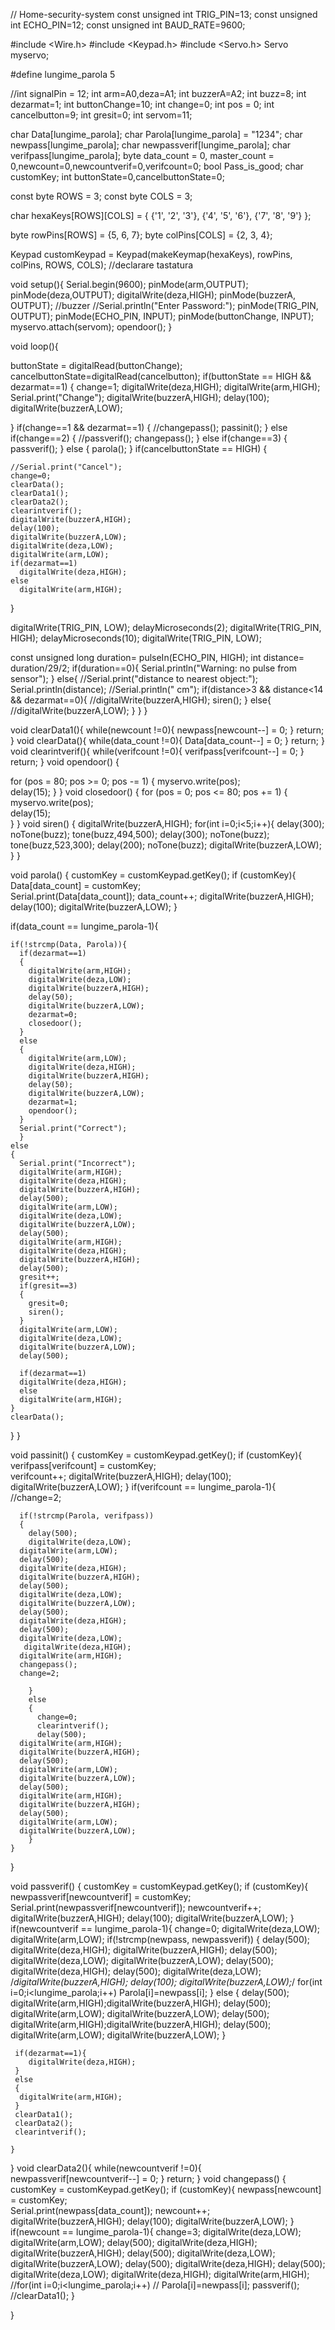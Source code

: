 // Home-security-system
const unsigned int TRIG_PIN=13;
const unsigned int ECHO_PIN=12;
const unsigned int BAUD_RATE=9600;

#include <Wire.h> 
#include <Keypad.h>
#include <Servo.h>
Servo myservo;

#define lungime_parola 5 

//int signalPin = 12;
int arm=A0,deza=A1;
int buzzerA=A2;
int buzz=8;
int dezarmat=1;
int buttonChange=10;
int change=0;
int pos = 0;
int cancelbutton=9;
int gresit=0;
int servom=11;


char Data[lungime_parola]; 
char Parola[lungime_parola] = "1234"; 
char newpass[lungime_parola];
char newpassverif[lungime_parola];
char verifpass[lungime_parola];
byte data_count = 0, master_count = 0,newcount=0,newcountverif=0,verifcount=0;
bool Pass_is_good;
char customKey;
int buttonState=0,cancelbuttonState=0;

const byte ROWS = 3;
const byte COLS = 3;

char hexaKeys[ROWS][COLS] = {
  {'1', '2', '3'},
  {'4', '5', '6'},
  {'7', '8', '9'}
};

byte rowPins[ROWS] = {5, 6, 7};
byte colPins[COLS] = {2, 3, 4};

Keypad customKeypad = Keypad(makeKeymap(hexaKeys), rowPins, colPins, ROWS, COLS);  //declarare tastatura


void setup(){
  Serial.begin(9600);
  pinMode(arm,OUTPUT);
  pinMode(deza,OUTPUT);
  digitalWrite(deza,HIGH);
  pinMode(buzzerA, OUTPUT); //buzzer
  //Serial.println("Enter Password:");
  pinMode(TRIG_PIN, OUTPUT);
  pinMode(ECHO_PIN, INPUT);
  pinMode(buttonChange, INPUT);
  myservo.attach(servom);
  opendoor();
}

void loop(){

  buttonState = digitalRead(buttonChange);
  cancelbuttonState=digitalRead(cancelbutton);
  if(buttonState == HIGH && dezarmat==1)
  {
    change=1;
    digitalWrite(deza,HIGH);
    digitalWrite(arm,HIGH);
    Serial.print("Change");
    digitalWrite(buzzerA,HIGH);
    delay(100);
    digitalWrite(buzzerA,LOW);
    
  }
  if(change==1 && dezarmat==1)
  {
    //changepass();
    passinit();
  }
  else if(change==2)
  {
    //passverif();
    changepass();
  }
  else if(change==3)
  {
    passverif();
  }
  else
  {
    parola();
  }
  if(cancelbuttonState == HIGH)
  {
    
    //Serial.print("Cancel");
    change=0;
    clearData();
    clearData1();
    clearData2();
    clearintverif();
    digitalWrite(buzzerA,HIGH);
    delay(100);
    digitalWrite(buzzerA,LOW);
    digitalWrite(deza,LOW);
    digitalWrite(arm,LOW);
    if(dezarmat==1)
      digitalWrite(deza,HIGH);
    else
      digitalWrite(arm,HIGH);
  }
  
  digitalWrite(TRIG_PIN, LOW);
  delayMicroseconds(2);
  digitalWrite(TRIG_PIN, HIGH);
  delayMicroseconds(10);
  digitalWrite(TRIG_PIN, LOW);
  

 const unsigned long duration= pulseIn(ECHO_PIN, HIGH);
 int distance= duration/29/2;
 if(duration==0){
   Serial.println("Warning: no pulse from sensor");
   } 
  else{
      //Serial.print("distance to nearest object:");
      Serial.println(distance);
      //Serial.println(" cm");
      if(distance>3 && distance<14 && dezarmat==0){
          //digitalWrite(buzzerA,HIGH);
          siren();
      }
      else{
        //digitalWrite(buzzerA,LOW);
        }
  }
}


void clearData1(){
  while(newcount !=0){
    newpass[newcount--] = 0; 
  }
  return;
}
void clearData(){
  while(data_count !=0){
    Data[data_count--] = 0; 
  }
  return;
}
void clearintverif(){
  while(verifcount !=0){
    verifpass[verifcount--] = 0; 
  }
  return;
}
void opendoor()
{
  
  for (pos = 80; pos >= 0; pos -= 1) { 
    myservo.write(pos);             
    delay(15); 
  }
}
void closedoor()
{
  for (pos = 0; pos <= 80; pos += 1) { 
    myservo.write(pos);            
    delay(15);                   
  }
}
void siren()
{
  digitalWrite(buzzerA,HIGH);
  for(int i=0;i<5;i++){
  delay(300);
noTone(buzz);
tone(buzz,494,500);
delay(300);
noTone(buzz);
tone(buzz,523,300);
delay(200);
noTone(buzz);
    digitalWrite(buzzerA,LOW);
  }
}

void parola()
{
  customKey = customKeypad.getKey();
  if (customKey){
    Data[data_count] = customKey;  
    Serial.print(Data[data_count]); 
    data_count++; 
    digitalWrite(buzzerA,HIGH);
      delay(100);
      digitalWrite(buzzerA,LOW);
    }

  if(data_count == lungime_parola-1){

    if(!strcmp(Data, Parola)){
      if(dezarmat==1)
      {
        digitalWrite(arm,HIGH);
        digitalWrite(deza,LOW);
        digitalWrite(buzzerA,HIGH);
        delay(50);
        digitalWrite(buzzerA,LOW);
        dezarmat=0;
        closedoor();
      }
      else
      {
        digitalWrite(arm,LOW);
        digitalWrite(deza,HIGH);
        digitalWrite(buzzerA,HIGH);
        delay(50);
        digitalWrite(buzzerA,LOW);
        dezarmat=1;
        opendoor();
      }
      Serial.print("Correct");
      }
    else
    {
      Serial.print("Incorrect");
      digitalWrite(arm,HIGH);
      digitalWrite(deza,HIGH);
      digitalWrite(buzzerA,HIGH);
      delay(500);
      digitalWrite(arm,LOW);
      digitalWrite(deza,LOW);
      digitalWrite(buzzerA,LOW);
      delay(500);
      digitalWrite(arm,HIGH);
      digitalWrite(deza,HIGH);
      digitalWrite(buzzerA,HIGH);
      delay(500);
      gresit++;
      if(gresit==3)
      {
        gresit=0;
        siren();
      }
      digitalWrite(arm,LOW);
      digitalWrite(deza,LOW);
      digitalWrite(buzzerA,LOW);
      delay(500);
      
      if(dezarmat==1)
      digitalWrite(deza,HIGH);
      else
      digitalWrite(arm,HIGH);
    }
    clearData();  
  }
}


void passinit()
{
  customKey = customKeypad.getKey();
  if (customKey){
    verifpass[verifcount] = customKey;  
    verifcount++; 
    digitalWrite(buzzerA,HIGH);
    delay(100);
    digitalWrite(buzzerA,LOW);
    }
    if(verifcount == lungime_parola-1){
      //change=2;
      
      if(!strcmp(Parola, verifpass))
      {
        delay(500);
        digitalWrite(deza,LOW);
      digitalWrite(arm,LOW);
      delay(500);
      digitalWrite(deza,HIGH);
      digitalWrite(buzzerA,HIGH);
      delay(500);
      digitalWrite(deza,LOW);
      digitalWrite(buzzerA,LOW);
      delay(500);
      digitalWrite(deza,HIGH);
      delay(500);
      digitalWrite(deza,LOW);
       digitalWrite(deza,HIGH);
      digitalWrite(arm,HIGH);
      changepass();
      change=2;
      
        }
        else
        {
          change=0;
          clearintverif();
          delay(500);
      digitalWrite(arm,HIGH);
      digitalWrite(buzzerA,HIGH);
      delay(500);
      digitalWrite(arm,LOW);
      digitalWrite(buzzerA,LOW);
      delay(500);
      digitalWrite(arm,HIGH);
      digitalWrite(buzzerA,HIGH);
      delay(500);
      digitalWrite(arm,LOW);
      digitalWrite(buzzerA,LOW);
        }
    }
}

void passverif()
{
  customKey = customKeypad.getKey();
  if (customKey){
    newpassverif[newcountverif] = customKey;  
    Serial.print(newpassverif[newcountverif]); 
    newcountverif++; 
    digitalWrite(buzzerA,HIGH);
    delay(100);
    digitalWrite(buzzerA,LOW);
    }
    if(newcountverif == lungime_parola-1){
      change=0;
      digitalWrite(deza,LOW);
      digitalWrite(arm,LOW);
      if(!strcmp(newpass, newpassverif))
      {
      delay(500);
      digitalWrite(deza,HIGH);
      digitalWrite(buzzerA,HIGH);
      delay(500);
      digitalWrite(deza,LOW);
      digitalWrite(buzzerA,LOW);
      delay(500);
      digitalWrite(deza,HIGH);
      delay(500);
      digitalWrite(deza,LOW);
      /*digitalWrite(buzzerA,HIGH);
      delay(100);
      digitalWrite(buzzerA,LOW);*/
      for(int i=0;i<lungime_parola;i++)
        Parola[i]=newpass[i];
      }
      else
      {
      delay(500);
      digitalWrite(arm,HIGH);digitalWrite(buzzerA,HIGH);
      delay(500);
      digitalWrite(arm,LOW);
      digitalWrite(buzzerA,LOW);
      delay(500);
      digitalWrite(arm,HIGH);digitalWrite(buzzerA,HIGH);
      delay(500);
      digitalWrite(arm,LOW);
      digitalWrite(buzzerA,LOW);
      }
      
     if(dezarmat==1){
        digitalWrite(deza,HIGH);
     }
     else
     {
      digitalWrite(arm,HIGH);
     }
     clearData1();
     clearData2();
     clearintverif();
     
    }
}
void clearData2(){
  while(newcountverif !=0){
    newpassverif[newcountverif--] = 0; 
  }
  return;
}
void changepass()
{
  customKey = customKeypad.getKey();
  if (customKey){
    newpass[newcount] = customKey;  
    Serial.print(newpass[data_count]); 
    newcount++; 
    digitalWrite(buzzerA,HIGH);
    delay(100);
    digitalWrite(buzzerA,LOW);
    }
    if(newcount == lungime_parola-1){
      change=3;
      digitalWrite(deza,LOW);
      digitalWrite(arm,LOW);
      delay(500);
      digitalWrite(deza,HIGH);
      digitalWrite(buzzerA,HIGH);
      delay(500);
      digitalWrite(deza,LOW);
      digitalWrite(buzzerA,LOW);
      delay(500);
      digitalWrite(deza,HIGH);
      delay(500);
      digitalWrite(deza,LOW);
       digitalWrite(deza,HIGH);
      digitalWrite(arm,HIGH);
      //for(int i=0;i<lungime_parola;i++)
       // Parola[i]=newpass[i];
     passverif();
     //clearData1();
    }
   
}
